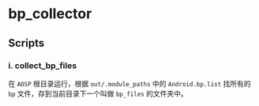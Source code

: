 # bp_collector

## Scripts

### i. collect_bp_files

在 `AOSP` 根目录运行，根据 `out/.module_paths` 中的 `Android.bp.list` 找所有的 `bp` 文件，存到当前目录下一个叫做 `bp_files` 的文件夹中。
